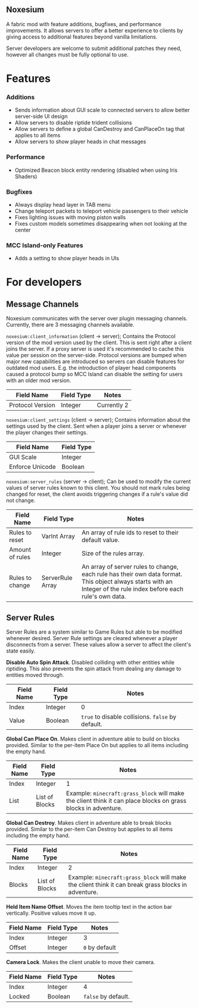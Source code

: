 Noxesium
---
A fabric mod with feature additions, bugfixes, and performance improvements. It allows servers to offer a better experience to clients by giving access to additional features beyond vanilla limitations.

Server developers are welcome to submit additional patches they need, however all changes must be fully optional to use.

# Features

### Additions
- Sends information about GUI scale to connected servers to allow better server-side UI design
- Allow servers to disable riptide trident collisions
- Allow servers to define a global CanDestroy and CanPlaceOn tag that applies to all items
- Allow servers to show player heads in chat messages

### Performance
- Optimized Beacon block entity rendering (disabled when using Iris Shaders)

### Bugfixes
- Always display head layer in TAB menu
- Change teleport packets to teleport vehicle passengers to their vehicle
- Fixes lighting issues with moving piston walls
- Fixes custom models sometimes disappearing when not looking at the center

### MCC Island-only Features
- Adds a setting to show player heads in UIs


# For developers
## Message Channels
Noxesium communicates with the server over plugin messaging channels. Currently, there are 3 messaging channels available.

`noxesium:client_information` (client -> server); Contains the Protocol version of the mod version used by the client. This is sent right after a client joins the server. If a proxy server is used it's recommended to cache this value per session on the server-side. Protocol versions are bumped when major new capabilities are introduced so servers can disable features for outdated mod users. E.g. the introduction of player head components caused a protocol bump so MCC Island can disable the setting for users with an older mod version.

|Field Name       |Field Type       |Notes            |
|-----------------|-----------------|-----------------|
|Protocol Version |Integer          |Currently 2      |

`noxesium:client_settings` (client -> server); Contains information about the settings used by the client. Sent when a player joins a server or whenever the player changes their settings.

|Field Name       |Field Type       |
|-----------------|-----------------|
|GUI Scale        |Integer          |
|Enforce Unicode  |Boolean          |

`noxesium:server_rules` (server -> client); Can be used to modify the current values of server rules known to this client. You should not mark rules being changed for reset, the client avoids triggering changes if a rule's value did not change.

| Field Name      |Field Type       | Notes                                                                                                                                                             |
|-----------------|-----------------|-------------------------------------------------------------------------------------------------------------------------------------------------------------------|
| Rules to reset  |VarInt Array     | An array of rule ids to reset to their default value.                                                                                                             |
| Amount of rules |Integer          | Size of the rules array.                                                                                                                                          |
| Rules to change |ServerRule Array | An array of server rules to change, each rule has their own data format. This object always starts with an Integer of the rule index before each rule's own data. |

## Server Rules
Server Rules are a system similar to Game Rules but able to be modified whenever desired. Server Rule settings are cleared whenever a player disconnects from a server. These values allow a server to affect the client's state easily.

**Disable Auto Spin Attack**. Disabled colliding with other entities while riptiding. This also prevents the spin attack from dealing any damage to entities moved through.

|Field Name       |Field Type       |Notes                                            |
|-----------------|-----------------|-------------------------------------------------|
|Index            |Integer          |0                                                |
|Value            |Boolean          |`true` to disable collisions. `false` by default.|

**Global Can Place On**. Makes client in adventure able to build on blocks provided. Similar to the per-item Place On but applies to all items including the empty hand.

|Field Name       |Field Type         |Notes            |
|-----------------|-------------------|-----------------|
|Index            |Integer            |1                |
|List             |List of Blocks     |Example: `minecraft:grass_block` will make the client think it can place blocks on grass blocks in adventure.|

**Global Can Destroy**. Makes client in adventure able to break blocks provided. Similar to the per-item Can Destroy but applies to all items including the empty hand.

|Field Name       |Field Type         |Notes            |
|-----------------|-------------------|-----------------|
|Index            |Integer            |2                |
|Blocks           |List of Blocks     |Example: `minecraft:grass_block` will make the client think it can break grass blocks in adventure.|

**Held Item Name Offset**. Moves the item tooltip text in the action bar vertically. Positive values move it up.

|Field Name       |Field Type         |Notes            |
|-----------------|-------------------|-----------------|
|Index            |Integer            |3                |
|Offset           |Integer            |`0` by default   |

**Camera Lock**. Makes the client unable to move their camera.

|Field Name       |Field Type         |Notes              |
|-----------------|-------------------|-------------------|
|Index            |Integer            |4                  |
|Locked           |Boolean            |`false` by default.|
